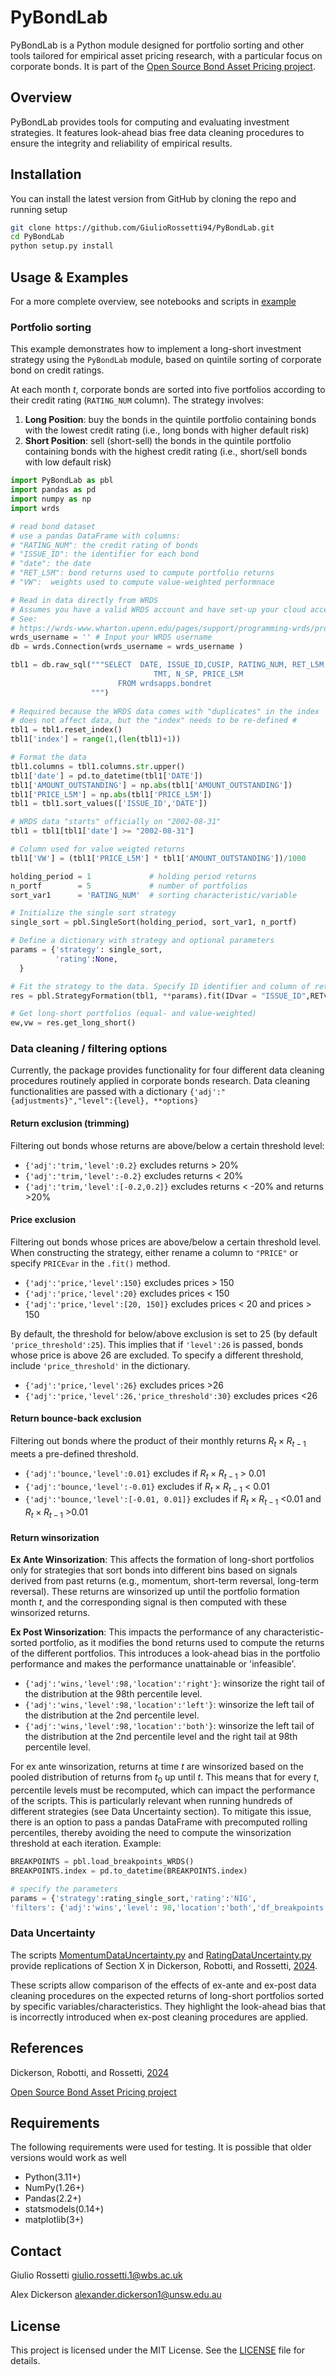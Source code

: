# PyBondLab
PyBondLab is a Python module designed for portfolio sorting and other tools tailored for empirical asset pricing research, with a particular focus on corporate bonds. It is part of the [Open Source Bond Asset Pricing project](https://openbondassetpricing.com/).

## Overview
PyBondLab provides tools for computing and evaluating investment strategies. It features look-ahead bias free data cleaning procedures to ensure the integrity and reliability of empirical results.

## Installation

You can install the latest version from GitHub by cloning the repo and running setup

```bash
git clone https://github.com/GiulioRossetti94/PyBondLab.git
cd PyBondLab
python setup.py install
```

## Usage & Examples
For a more complete overview, see notebooks and scripts in [example](examples/)

### Portfolio sorting
This example demonstrates how to implement a long-short investment strategy using the `PyBondLab` module, based on quintile sorting of corporate bond on credit ratings.

At each month $t$, corporate bonds are sorted into five portfolios according to their credit rating (`RATING_NUM` column). 
The strategy involves:

1. **Long Position**: buy the bonds in the quintile portfolio containing bonds with the lowest credit rating (i.e., long bonds with higher default risk)
2. **Short Position**: sell (short-sell) the bonds in the quintile portfolio containing bonds with the highest credit rating (i.e., short/sell bonds with low default risk)

```python
import PyBondLab as pbl
import pandas as pd
import numpy as np
import wrds

# read bond dataset
# use a pandas DataFrame with columns:
# "RATING_NUM": the credit rating of bonds
# "ISSUE_ID": the identifier for each bond
# "date": the date
# "RET_L5M": bond returns used to compute portfolio returns
# "VW":  weights used to compute value-weighted performnace

# Read in data directly from WRDS
# Assumes you have a valid WRDS account and have set-up your cloud access #
# See:
# https://wrds-www.wharton.upenn.edu/pages/support/programming-wrds/programming-python/python-wrds-cloud/
wrds_username = '' # Input your WRDS username
db = wrds.Connection(wrds_username = wrds_username )

tbl1 = db.raw_sql("""SELECT  DATE, ISSUE_ID,CUSIP, RATING_NUM, RET_L5M,AMOUNT_OUTSTANDING,
                                TMT, N_SP, PRICE_L5M                         
                        FROM wrdsapps.bondret
                  """)
                  
# Required because the WRDS data comes with "duplicates" in the index
# does not affect data, but the "index" needs to be re-defined #                 
tbl1 = tbl1.reset_index()
tbl1['index'] = range(1,(len(tbl1)+1))

# Format the data
tbl1.columns = tbl1.columns.str.upper()
tbl1['date'] = pd.to_datetime(tbl1['DATE'])
tbl1['AMOUNT_OUTSTANDING'] = np.abs(tbl1['AMOUNT_OUTSTANDING'])
tbl1['PRICE_L5M'] = np.abs(tbl1['PRICE_L5M'])
tbl1 = tbl1.sort_values(['ISSUE_ID','DATE'])

# WRDS data "starts" officially on "2002-08-31"
tbl1 = tbl1[tbl1['date'] >= "2002-08-31"]

# Column used for value weigted returns
tbl1['VW'] = (tbl1['PRICE_L5M'] * tbl1['AMOUNT_OUTSTANDING'])/1000

holding_period = 1             # holding period returns
n_portf        = 5             # number of portfolios
sort_var1      = 'RATING_NUM'  # sorting characteristic/variable

# Initialize the single sort strategy
single_sort = pbl.SingleSort(holding_period, sort_var1, n_portf)

# Define a dictionary with strategy and optional parameters
params = {'strategy': single_sort,
          'rating':None,
  }

# Fit the strategy to the data. Specify ID identifier and column of returns 
res = pbl.StrategyFormation(tbl1, **params).fit(IDvar = "ISSUE_ID",RETvar = "RET_L5M")

# Get long-short portfolios (equal- and value-weighted)
ew,vw = res.get_long_short()
```
### Data cleaning / filtering options
Currently, the package provides functionality for four different data cleaning procedures routinely applied in corporate bonds research.
Data cleaning functionalities are passed with a dictionary `{'adj':"{adjustments}","level":{level}, **options}`

#### Return exclusion (trimming)
Filtering out bonds whose returns are above/below a certain threshold level:
- `{'adj':'trim,'level':0.2}` excludes returns > 20%
- `{'adj':'trim,'level':-0.2}` excludes returns < 20%
- `{'adj':'trim,'level':[-0.2,0.2]}` excludes returns < -20% and returns >20%

#### Price exclusion
Filtering out bonds whose prices are above/below a certain threshold level. When constructing the strategy, either rename a column to `"PRICE"` or specify `PRICEvar` in the `.fit()` method.

- `{'adj':'price,'level':150}` excludes prices > 150
- `{'adj':'price,'level':20}` excludes prices < 150
- `{'adj':'price,'level':[20, 150]}` excludes prices < 20 and prices > 150

By default, the threshold for below/above exclusion is set to 25 (by default `'price_threshold':25`).
This implies that if `'level':26` is passed, bonds whose price is above 26 are excluded. To specify a different threshold, include `'price_threshold'` in the dictionary.

- `{'adj':'price,'level':26}` excludes prices >26
- `{'adj':'price,'level':26,'price_threshold':30}` excludes prices <26

#### Return bounce-back exclusion
Filtering out bonds where the product of their monthly returns $R_t \times R_{t-1}$ meets a pre-defined threshold.

- `{'adj':'bounce,'level':0.01}` excludes if $R_t \times R_{t-1}$ > 0.01
- `{'adj':'bounce,'level':-0.01}` excludes if $R_t \times R_{t-1}$ < 0.01 
- `{'adj':'bounce,'level':[-0.01, 0.01]}` excludes if $R_t \times R_{t-1}$ <0.01 and  $R_t \times R_{t-1}$ >0.01

#### Return winsorization
**Ex Ante Winsorization**: This affects the formation of long-short portfolios only for strategies that sort bonds into different bins based on signals derived from past returns (e.g., momentum, short-term reversal, long-term reversal). These returns are winsorized up until the portfolio formation month $t$, and the corresponding signal is then computed with these winsorized returns.

**Ex Post Winsorization**: This impacts the performance of any characteristic-sorted portfolio, as it modifies the bond returns used to compute the returns of the different portfolios. This introduces a look-ahead bias in the portfolio performance and makes the performance unattainable or 'infeasible'. 

- `{'adj':'wins,'level':98,'location':'right'}`: winsorize the right tail of the distribution at the 98th percentile level.
- `{'adj':'wins,'level':98,'location':'left'}`: winsorize the left tail of the distribution at the 2nd percentile level.
- `{'adj':'wins,'level':98,'location':'both'}`: winsorize the left tail of the distribution at the 2nd percentile level and the right tail at 98th percentile level.

For ex ante winsorization, returns at time $t$ are winsorized based on the pooled distribution of returns from $t_0$ up until $t$. This means that for every $t$, percentile levels must be recomputed, which can impact the performance of the scripts. This is particularly relevant when running hundreds of different strategies (see Data Uncertainty section). To mitigate this issue, there is an option to pass a pandas DataFrame with precomputed rolling percentiles, thereby avoiding the need to compute the winsorization threshold at each iteration.
Example:
```python
BREAKPOINTS = pbl.load_breakpoints_WRDS()
BREAKPOINTS.index = pd.to_datetime(BREAKPOINTS.index)

# specify the parameters 
params = {'strategy':rating_single_sort,'rating':'NIG',
'filters': {'adj':'wins','level': 98,'location':'both','df_breakpoints':BREAKPOINTS}}

```
### Data Uncertainty
The scripts [MomentumDataUncertainty.py](examples/MomentumDataUncertainty.py) and [RatingDataUncertainty.py](examples/MomentumDataUncertainty.py) provide replications of Section X in Dickerson, Robotti, and Rossetti, [2024](https://papers.ssrn.com/sol3/papers.cfm?abstract_id=4575879).

These scripts allow comparison of the effects of ex-ante and ex-post data cleaning procedures on the expected returns of long-short portfolios sorted by specific variables/characteristics. They highlight the look-ahead bias that is incorrectly introduced when ex-post cleaning procedures are applied.



## References
Dickerson, Robotti, and Rossetti, [2024](https://papers.ssrn.com/sol3/papers.cfm?abstract_id=4575879)

[Open Source Bond Asset Pricing project](https://openbondassetpricing.com/)

## Requirements
The following requirements were used for testing. It is possible that older versions would work as well
- Python(3.11+)
- NumPy(1.26+)
- Pandas(2.2+)
- statsmodels(0.14+)
- matplotlib(3+)

## Contact
Giulio Rossetti giulio.rossetti.1@wbs.ac.uk

Alex Dickerson alexander.dickerson1@unsw.edu.au

## License
This project is licensed under the MIT License. See the [LICENSE](LICENSE) file for details.